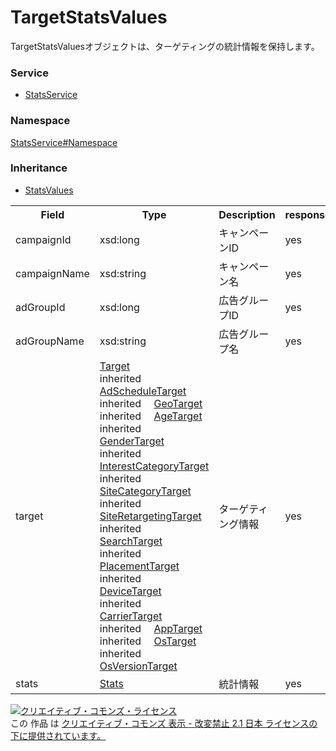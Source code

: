# TargetStatsValues
TargetStatsValuesオブジェクトは、ターゲティングの統計情報を保持します。

### Service
+ [StatsService](../../services/StatsService.md)

### Namespace
[StatsService#Namespace](../../services/StatsService.md#namespace)

### Inheritance
+ [StatsValues ](./StatsValues.md)


<table>
 <tr>
  <th>Field</th>
  <th>Type</th>
  <th>Description</th>
  <th>response</th>
  <th>add</th>
  <th>set</th>
  <th>remove</th>
 </tr>
 <tr>
  <td>campaignId</td>
  <td>xsd:long</td>
  <td>キャンペーンID</td>
  <td>yes</td>
  <td>-</td>
  <td>-</td>
  <td>-</td>
 </tr>
 <tr>
  <td>campaignName</td>
  <td>xsd:string</td>
  <td>キャンペーン名</td>
  <td>yes</td>
  <td>-</td>
  <td>-</td>
  <td>-</td>
 </tr>
 <tr>
  <td>adGroupId</td>
  <td>xsd:long</td>
  <td>広告グループID</td>
  <td>yes</td>
  <td>-</td>
  <td>-</td>
  <td>-</td>
 </tr>
 <tr>
  <td>adGroupName</td>
  <td>xsd:string</td>
  <td>広告グループ名</td>
  <td>yes</td>
  <td>-</td>
  <td>-</td>
  <td>-</td>
 </tr>
 <tr>
  <td>target</td>
  <td><a href="./Target.md">Target</a><br>
  inherited　
  <a href="./AdScheduleTarget.md">AdScheduleTarget</a><br>
  inherited　
  <a href="./GeoTarget.md">GeoTarget</a><br>
  inherited　
  <a href="./AgeTarget.md">AgeTarget</a><br>
  inherited　
  <a href="./GenderTarget.md">GenderTarget</a><br>
  inherited　<a href="./InterestCategoryTarget.md">InterestCategoryTarget</a><br>
  inherited　<a href="./SiteCategoryTarget.md">SiteCategoryTarget</a><br>
  inherited　<a href="./SiteRetargetingTarget.md">SiteRetargetingTarget</a><br>
  inherited　<a href="./SearchTarget.md">SearchTarget</a><br>
  inherited　<a href="./PlacementTarget.md">PlacementTarget</a><br>
  inherited　
  <a href="./DeviceTarget.md">DeviceTarget</a><br>
  inherited　
  <a href="./CarrierTarget.md">CarrierTarget</a><br>
  inherited　
  <a href="./AppTarget.md">AppTarget</a><br>
  inherited　
  <a href="./OsTarget.md">OsTarget</a><br>
  inherited　
  <a href="./OsVersionTarget.md">OsVersionTarget</a>
  </td>
  <td>ターゲティング情報</td>
  <td>yes</td>
  <td>-</td>
  <td>-</td>
  <td>-</td>
 </tr>
  <tr>
  <td>stats</td>
  <td><a href="./Stats.md">Stats</a></td>
  <td>統計情報</td>
  <td>yes</td>
  <td>-</td>
  <td>-</td>
  <td>-</td>
 </tr>
</table>

<a rel="license" href="http://creativecommons.org/licenses/by-nd/2.1/jp/"><img alt="クリエイティブ・コモンズ・ライセンス" style="border-width:0" src="https://i.creativecommons.org/l/by-nd/2.1/jp/88x31.png" /></a><br />この 作品 は <a rel="license" href="http://creativecommons.org/licenses/by-nd/2.1/jp/">クリエイティブ・コモンズ 表示 - 改変禁止 2.1 日本 ライセンスの下に提供されています。</a>
